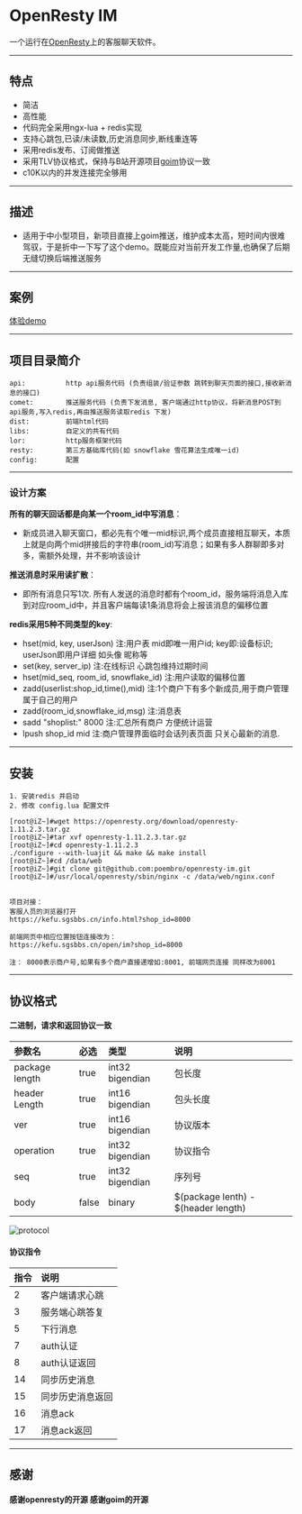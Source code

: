 # OpenResty IM  
一个运行在[OpenResty](http://openresty.org)上的客服聊天软件。

---

## 特点
- 简洁  
- 高性能
- 代码完全采用ngx-lua + redis实现
- 支持心跳包,已读/未读数,历史消息同步,断线重连等
- 采用redis发布、订阅做推送
- 采用TLV协议格式，保持与B站开源项目[goim](https://github.com/Terry-Mao/goim)协议一致
- c10K以内的并发连接完全够用
---

## 描述
- 适用于中小型项目，新项目直接上goim推送，维护成本太高，短时间内很难驾驭，于是折中一下写了这个demo。既能应对当前开发工作量,也确保了后期无缝切换后端推送服务 

---

## 案例

   [体验demo](https://kefu.sgsbbs.cn/find.html)

---


## 项目目录简介
```
api:          http api服务代码 (负责组装/验证参数 跳转到聊天页面的接口,接收新消息的接口)
comet:        推送服务代码 (负责下发消息, 客户端通过http协议，将新消息POST到api服务,写入redis,再由推送服务读取redis 下发)
dist:         前端html代码
libs:         自定义的共有代码
lor:          http服务框架代码
resty:        第三方基础库代码(如 snowflake 雪花算法生成唯一id)
config:       配置
``` 

---

### 设计方案
**所有的聊天回话都是向某一个room_id中写消息**：
- 新成员进入聊天窗口，都必先有个唯一mid标识,两个成员直接相互聊天，本质上就是向两个mid拼接后的字符串(room_id)写消息；如果有多人群聊即多对多，需额外处理，并不影响该设计

**推送消息时采用读扩散**：
- 即所有消息只写1次. 所有人发送的消息时都有个room_id，服务端将消息入库到对应room_id中，并且客户端每读1条消息将会上报该消息的偏移位置

**redis采用5种不同类型的key**:
- hset(mid, key, userJson)    注:用户表  mid即唯一用户id;  key即:设备标识; userJson即用户详细 如头像 昵称等
- set(key, server_ip)         注:在线标识  心跳包维持过期时间
- hset(mid_seq, room_id, snowflake_id) 注:用户读取的偏移位置
- zadd(userlist:shop_id,time(),mid) 注:1个商户下有多个新成员,用于商户管理属于自己的用户
- zadd(room_id,snowflake_id,msg)  注:消息表
- sadd  "shoplist:" 8000       注:汇总所有商户 方便统计运营
- lpush shop_id mid            注:商户管理界面临时会话列表页面 只关心最新的消息.

---

## 安装
``` 
1. 安装redis 并启动
2. 修改 config.lua 配置文件 

[root@iZ~]#wget https://openresty.org/download/openresty-1.11.2.3.tar.gz
[root@iZ~]#tar xvf openresty-1.11.2.3.tar.gz
[root@iZ~]#cd openresty-1.11.2.3
./configure --with-luajit && make && make install
[root@iZ~]#cd /data/web
[root@iZ~]#git clone git@github.com:poembro/openresty-im.git 
[root@iZ~]#/usr/local/openresty/sbin/nginx -c /data/web/nginx.conf


项目对接：
客服人员的浏览器打开
https://kefu.sgsbbs.cn/info.html?shop_id=8000

前端网页中相应位置按钮连接改为：
https://kefu.sgsbbs.cn/open/im?shop_id=8000

注： 8000表示商户号,如果有多个商户直接递增如:8001, 前端网页连接 同样改为8001
```


---

## 协议格式  
#### 二进制，请求和返回协议一致 
| 参数名     | 必选  | 类型 | 说明       |
| :-----     | :---  | :--- | :---       |
| package length        | true  | int32 bigendian | 包长度 |
| header Length         | true  | int16 bigendian    | 包头长度 |
| ver        | true  | int16 bigendian    | 协议版本 |
| operation          | true | int32 bigendian | 协议指令 |
| seq         | true | int32 bigendian | 序列号 |
| body         | false | binary | $(package lenth) - $(header length) |

![protocol](/web/app/static/avatar/protocol.png)

#### 协议指令
| 指令     | 说明  | 
| :-----     | :---  |
| 2 | 客户端请求心跳 |
| 3 | 服务端心跳答复 |
| 5 | 下行消息 |
| 7 | auth认证 |
| 8 | auth认证返回 |
| 14 | 同步历史消息 |
| 15 | 同步历史消息返回 |
| 16 | 消息ack |
| 17 | 消息ack返回 |
---


## 感谢

#### 感谢openresty的开源 感谢goim的开源
 
 
